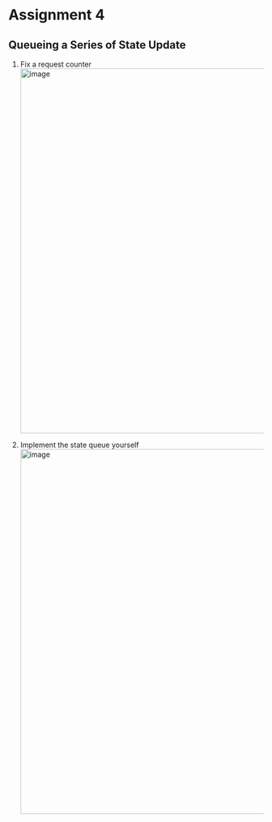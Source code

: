 # Assignment 4

## Queueing a Series of State Update

1. Fix a request counter
   <img width="1470" height="721" alt="image" src="https://github.com/user-attachments/assets/2186a4d3-588d-4d90-a7ee-710e5b47473c" />

2. Implement the state queue yourself
   <img width="1470" height="721" alt="image" src="https://github.com/user-attachments/assets/b1e553a4-2ba5-49ad-8f00-e111c06f275b" />

